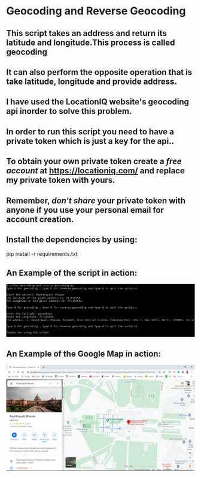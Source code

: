 # Geocoding and Reverse Geocoding 

## This script takes an address and return its latitude and longitude.This process is called geocoding
## It can also perform the opposite operation that is take latitude, longitude and provide address.

## I have used the LocationIQ website's geocoding api inorder to solve this problem.

## In order to run this script you need to have a private token which is just a key for the api..

## To obtain your own private token create a *free account* at https://locationiq.com/ and replace my private token with yours.

## Remember, *don't share* your private token with anyone if you use your personal email for account creation.

## Install the dependencies by using:

pip install -r requirements.txt

## An Example of the script in action:

<img src="Sample.PNG" alt="Sample">

<br/>

## An Example of the Google Map in action:
<img src="Map Screenshot.png" alt="Map Sample">


